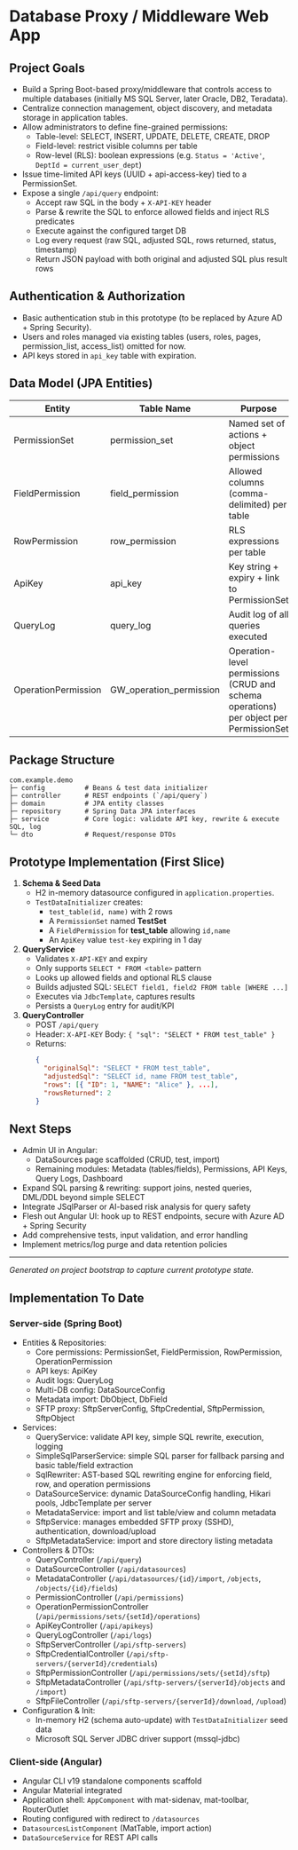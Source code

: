 # Database Proxy / Middleware Web App

## Project Goals
- Build a Spring Boot-based proxy/middleware that controls access to multiple databases (initially MS SQL Server, later Oracle, DB2, Teradata).
- Centralize connection management, object discovery, and metadata storage in application tables.
- Allow administrators to define fine-grained permissions:
  - Table-level: SELECT, INSERT, UPDATE, DELETE, CREATE, DROP
  - Field-level: restrict visible columns per table
  - Row-level (RLS): boolean expressions (e.g. `Status = 'Active'`, `DeptId = current_user_dept`)
- Issue time-limited API keys (UUID + api-access-key) tied to a PermissionSet.
- Expose a single `/api/query` endpoint:
  - Accept raw SQL in the body + `X-API-KEY` header
  - Parse & rewrite the SQL to enforce allowed fields and inject RLS predicates
  - Execute against the configured target DB
  - Log every request (raw SQL, adjusted SQL, rows returned, status, timestamp)
  - Return JSON payload with both original and adjusted SQL plus result rows

## Authentication & Authorization
- Basic authentication stub in this prototype (to be replaced by Azure AD + Spring Security).
- Users and roles managed via existing tables (users, roles, pages, permission_list, access_list) omitted for now.
- API keys stored in `api_key` table with expiration.

## Data Model (JPA Entities)
| Entity           | Table Name      | Purpose                                     |
|------------------|-----------------|---------------------------------------------|
| PermissionSet    | permission_set  | Named set of actions + object permissions   |
| FieldPermission  | field_permission| Allowed columns (comma-delimited) per table |
| RowPermission    | row_permission  | RLS expressions per table                   |
| ApiKey           | api_key         | Key string + expiry + link to PermissionSet |
| QueryLog         | query_log       | Audit log of all queries executed          |
| OperationPermission | GW_operation_permission | Operation-level permissions (CRUD and schema operations) per object per PermissionSet |

## Package Structure
```
com.example.demo
├─ config          # Beans & test data initializer
├─ controller      # REST endpoints (`/api/query`)
├─ domain          # JPA entity classes
├─ repository      # Spring Data JPA interfaces
├─ service         # Core logic: validate API key, rewrite & execute SQL, log
└─ dto             # Request/response DTOs
```

## Prototype Implementation (First Slice)
1. **Schema & Seed Data**
   - H2 in-memory datasource configured in `application.properties`.
   - `TestDataInitializer` creates:
     - `test_table(id, name)` with 2 rows
     - A `PermissionSet` named **TestSet**
     - A `FieldPermission` for **test_table** allowing `id,name`
     - An `ApiKey` value `test-key` expiring in 1 day
2. **QueryService**
   - Validates `X-API-KEY` and expiry
   - Only supports `SELECT * FROM <table>` pattern
   - Looks up allowed fields and optional RLS clause
   - Builds adjusted SQL: `SELECT field1, field2 FROM table [WHERE ...]`
   - Executes via `JdbcTemplate`, captures results
   - Persists a `QueryLog` entry for audit/KPI
3. **QueryController**
   - POST `/api/query`
   - Header: `X-API-KEY`  Body: `{ "sql": "SELECT * FROM test_table" }`
   - Returns:
     ```json
     {
       "originalSql": "SELECT * FROM test_table",
       "adjustedSql": "SELECT id, name FROM test_table",
       "rows": [{ "ID": 1, "NAME": "Alice" }, ...],
       "rowsReturned": 2
     }
     ```

## Next Steps
 - Admin UI in Angular:
   - DataSources page scaffolded (CRUD, test, import)
   - Remaining modules: Metadata (tables/fields), Permissions, API Keys, Query Logs, Dashboard
 - Expand SQL parsing & rewriting: support joins, nested queries, DML/DDL beyond simple SELECT
 - Integrate JSqlParser or AI-based risk analysis for query safety
 - Flesh out Angular UI: hook up to REST endpoints, secure with Azure AD + Spring Security
 - Add comprehensive tests, input validation, and error handling
 - Implement metrics/log purge and data retention policies

---
_Generated on project bootstrap to capture current prototype state._

## Implementation To Date
### Server-side (Spring Boot)
- Entities & Repositories:
  - Core permissions: PermissionSet, FieldPermission, RowPermission, OperationPermission
  - API keys: ApiKey
  - Audit logs: QueryLog
  - Multi-DB config: DataSourceConfig
  - Metadata import: DbObject, DbField
  - SFTP proxy: SftpServerConfig, SftpCredential, SftpPermission, SftpObject
- Services:
  - QueryService: validate API key, simple SQL rewrite, execution, logging
  - SimpleSqlParserService: simple SQL parser for fallback parsing and basic table/field extraction
  - SqlRewriter: AST-based SQL rewriting engine for enforcing field, row, and operation permissions
  - DataSourceService: dynamic DataSourceConfig handling, Hikari pools, JdbcTemplate per server
  - MetadataService: import and list table/view and column metadata
  - SftpService: manages embedded SFTP proxy (SSHD), authentication, download/upload
  - SftpMetadataService: import and store directory listing metadata
- Controllers & DTOs:
  - QueryController (`/api/query`)
  - DataSourceController (`/api/datasources`)
  - MetadataController (`/api/datasources/{id}/import`, `/objects`, `/objects/{id}/fields`)
  - PermissionController (`/api/permissions`)
  - OperationPermissionController (`/api/permissions/sets/{setId}/operations`)
  - ApiKeyController (`/api/apikeys`)
  - QueryLogController (`/api/logs`)
  - SftpServerController (`/api/sftp-servers`)
  - SftpCredentialController (`/api/sftp-servers/{serverId}/credentials`)
  - SftpPermissionController (`/api/permissions/sets/{setId}/sftp`)
  - SftpMetadataController (`/api/sftp-servers/{serverId}/objects` and `/import`)
  - SftpFileController (`/api/sftp-servers/{serverId}/download`, `/upload`)
- Configuration & Init:
  - In-memory H2 (schema auto-update) with `TestDataInitializer` seed data
  - Microsoft SQL Server JDBC driver support (mssql-jdbc)

### Client-side (Angular)
- Angular CLI v19 standalone components scaffold
- Angular Material integrated
- Application shell: `AppComponent` with mat-sidenav, mat-toolbar, RouterOutlet
- Routing configured with redirect to `/datasources`
- `DatasourcesListComponent` (MatTable, import action)
- `DataSourceService` for REST API calls
